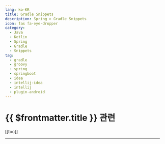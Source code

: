 ```yaml
---
lang: ko-KR
title: Gradle Snippets
description: Spring > Gradle Snippets
icon: fas fa-eye-dropper
category:
  - Java
  - Kotlin
  - Spring
  - Gradle
  - Snippets
tag: 
  - gradle
  - groovy
  - spring
  - springboot
  - idea
  - intellij-idea
  - intellij
  - plugin-android
---
```


# {{ $frontmatter.title }} 관련

[[toc]]

---
